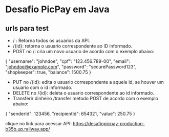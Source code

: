 # Desafio PicPay em Java

## urls para test

- / : Retorna todos os usuarios da API.
- /{id}: retorna o usuario correspondente ao ID informado.
- POST no /: cria um novo usuario de acordo com o exemplo abaixo:

{
  "username": "johndoe",
  "cpf": "123.456.789-00",
  "email": "johndoe@example.com",
  "password": "securePassword123",
  "shopkeeper": true,
  "balance": 1500.75
}

- PUT no /{id}: edita o usuario correspondente a aquele id, se houver um usuario com o id informado.
- DELETE no /{id}: deleta o usuario correspondente ao id informado.
- Transferir dinheiro /transfer metodo POST de acordo com o exemplo abaixo:

{
  "senderId": 123456,
  "recipientId": 654321,
  "value": 250.75
}

clique no link para acessar API:
https://desafiopicpay-production-b35b.up.railway.app/
